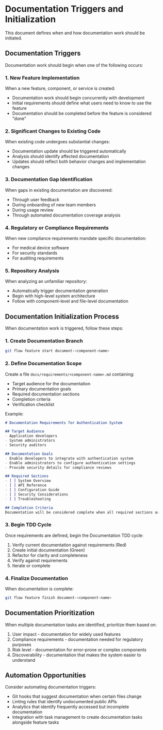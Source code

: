 # Documentation Triggers and Initialization

This document defines when and how documentation work should be initiated.

## Documentation Triggers

Documentation work should begin when one of the following occurs:

### 1. New Feature Implementation

When a new feature, component, or service is created:
- Documentation work should begin concurrently with development
- Initial requirements should define what users need to know to use the feature
- Documentation should be completed before the feature is considered "done"

### 2. Significant Changes to Existing Code

When existing code undergoes substantial changes:
- Documentation update should be triggered automatically
- Analysis should identify affected documentation
- Updates should reflect both behavior changes and implementation changes

### 3. Documentation Gap Identification

When gaps in existing documentation are discovered:
- Through user feedback
- During onboarding of new team members
- During usage review
- Through automated documentation coverage analysis

### 4. Regulatory or Compliance Requirements

When new compliance requirements mandate specific documentation:
- For medical device software
- For security standards
- For auditing requirements

### 5. Repository Analysis

When analyzing an unfamiliar repository:
- Automatically trigger documentation generation
- Begin with high-level system architecture
- Follow with component-level and file-level documentation

## Documentation Initialization Process

When documentation work is triggered, follow these steps:

### 1. Create Documentation Branch

```bash
git flow feature start document-<component-name>
```

### 2. Define Documentation Scope

Create a file `docs/requirements/<component-name>.md` containing:
- Target audience for the documentation
- Primary documentation goals
- Required documentation sections
- Completion criteria
- Verification checklist

Example:
```markdown
# Documentation Requirements for Authentication System

## Target Audience
- Application developers
- System administrators
- Security auditors

## Documentation Goals
- Enable developers to integrate with authentication system
- Enable administrators to configure authentication settings
- Provide security details for compliance reviews

## Required Sections
- [ ] System Overview
- [ ] API Reference
- [ ] Configuration Guide
- [ ] Security Considerations
- [ ] Troubleshooting

## Completion Criteria
Documentation will be considered complete when all required sections are finished and have been reviewed by at least one developer and one user from each target audience category.
```

### 3. Begin TDD Cycle

Once requirements are defined, begin the Documentation TDD cycle:
1. Verify current documentation against requirements (Red)
2. Create initial documentation (Green)
3. Refactor for clarity and completeness
4. Verify against requirements
5. Iterate or complete

### 4. Finalize Documentation

When documentation is complete:
```bash
git flow feature finish document-<component-name>
```

## Documentation Prioritization

When multiple documentation tasks are identified, prioritize them based on:

1. User impact - documentation for widely used features
2. Compliance requirements - documentation needed for regulatory purposes
3. Risk level - documentation for error-prone or complex components
4. Discoverability - documentation that makes the system easier to understand

## Automation Opportunities

Consider automating documentation triggers:

- Git hooks that suggest documentation when certain files change
- Linting rules that identify undocumented public APIs
- Analytics that identify frequently accessed but incomplete documentation
- Integration with task management to create documentation tasks alongside feature tasks